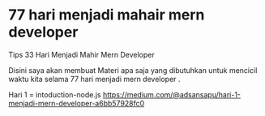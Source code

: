 # 77 hari menjadi mahair mern developer
Tips 33 Hari Menjadi Mahir Mern Developer

Disini saya akan membuat Materi apa saja yang dibutuhkan untuk mencicil waktu kita selama 77 hari menjadi mern developer .

Hari 1 = intoduction-node.js
https://medium.com/@adsansapu/hari-1-menjadi-mern-developer-a6bb57928fc0
